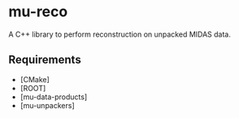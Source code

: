 # mu-reco

A C++ library to perform reconstruction on unpacked MIDAS data.

## Requirements

- [CMake]
- [ROOT]
- [mu-data-products]
- [mu-unpackers]